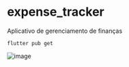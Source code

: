 # expense_tracker
 Aplicativo de gerenciamento de finanças
 
 ```flutter pub get``` 
 
 ![image](https://github.com/MateusDilho/expense_tracker/assets/101115599/985730c3-1fa2-4837-b297-4e452422b52e)

